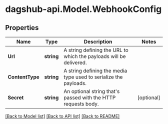 # dagshub-api.Model.WebhookConfig
## Properties

Name | Type | Description | Notes
------------ | ------------- | ------------- | -------------
**Url** | **string** | A string defining the URL to which the payloads will be delivered. | 
**ContentType** | **string** | A string defining the media type used to serialize the payloads. | 
**Secret** | **string** | An optional string that&#x27;s passed with the HTTP requests body. | [optional] 

[[Back to Model list]](../README.md#documentation-for-models) [[Back to API list]](../README.md#documentation-for-api-endpoints) [[Back to README]](../README.md)

